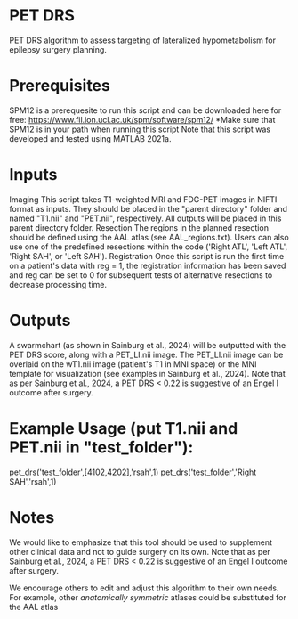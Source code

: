 # PET DRS
PET DRS algorithm to assess targeting of lateralized hypometabolism for epilepsy surgery planning.

# Prerequisites
SPM12 is a prerequesite to run this script and can be downloaded here for free: https://www.fil.ion.ucl.ac.uk/spm/software/spm12/
*Make sure that SPM12 is in your path when running this script
Note that this script was developed and tested using MATLAB 2021a.

# Inputs
Imaging
This script takes T1-weighted MRI and FDG-PET images in NIFTI format as inputs. They should be placed in the "parent directory" folder and named "T1.nii" and "PET.nii", respectively. All outputs will be placed in this parent directory folder.
Resection
The regions in the planned resection should be defined using the AAL atlas (see AAL_regions.txt). Users can also use one of the predefined resections within the code ('Right ATL', 'Left ATL', 'Right SAH', or 'Left SAH').
Registration
Once this script is run the first time on a patient's data with reg = 1, the registration information has been saved and reg can be set to 0 for subsequent tests of alternative resections to decrease processing time.

# Outputs
A swarmchart (as shown in Sainburg et al., 2024) will be outputted with the PET DRS score, along with a PET_LI.nii image. The PET_LI.nii image can be overlaid on the wT1.nii image (patient's T1 in MNI space) or the MNI template for visualization (see examples in Sainburg et al., 2024). Note that as per Sainburg et al., 2024, a PET DRS < 0.22 is suggestive of an Engel I outcome after surgery.

# Example Usage (put T1.nii and PET.nii in "test_folder"):
pet_drs('test_folder',[4102,4202],'rsah',1)
pet_drs('test_folder','Right SAH','rsah',1)

# Notes
We would like to emphasize that this tool should be used to supplement other clinical data and not to guide surgery on its own. Note that as per Sainburg et al., 2024, a PET DRS < 0.22 is suggestive of an Engel I outcome after surgery.

We encourage others to edit and adjust this algorithm to their own needs. For example, other *anatomically symmetric* atlases could be substituted for the AAL atlas
